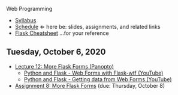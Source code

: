 Web Programming


- [Syllabus](syllabus.md)
- [Schedule](schedule.md)   &lArr; here be: slides, assignments, and related links
- [Flask Cheatsheet](flask-cheatsheet.md) ...for your reference

## Tuesday, October 6, 2020

- [Lecture 12: More Flask Forms (Panopto)](https://rochester.hosted.panopto.com/Panopto/Pages/Viewer.aspx?id=86ce857f-594b-42c9-b257-ac4c012c6795)
  - [Python and Flask - Web Forms with Flask-wtf (YouTube)](https://youtu.be/-O9NMdvWmE8)
  - [Python and Flask - Getting data from Web Forms (YouTube)](https://youtu.be/f8qvLBvrIFI)
- [Assignment 8: More Flask Forms](assignment08-more-flask-forms/instructions.md) (due: Thursday, October 8)

